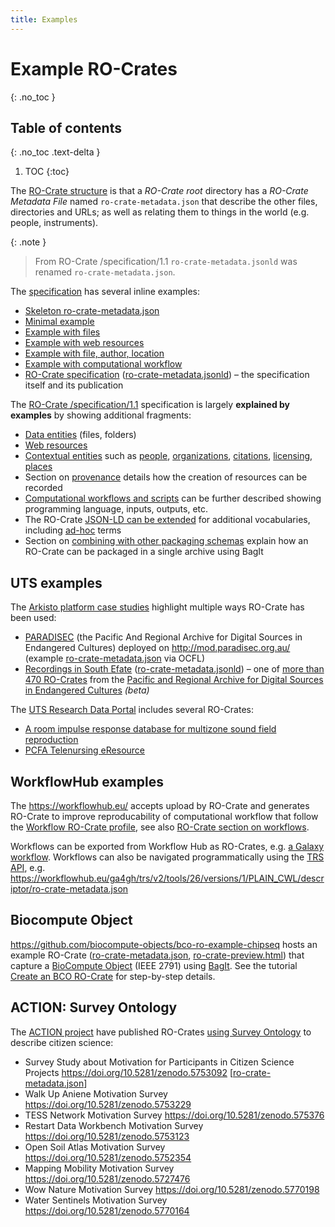 ```yaml
---
title: Examples
---
```

<!--
   Copyright 2019-2020 The University of Manchester and RO Crate contributors 
   <https://github.com/ResearchObject/ro-crate/graphs/contributors>

   Licensed under the Apache License, Version 2.0 (the "License");
   you may not use this file except in compliance with the License.
   You may obtain a copy of the License at

       http://www.apache.org/licenses/LICENSE-2.0

   Unless required by applicable law or agreed to in writing, software
   distributed under the License is distributed on an "AS IS" BASIS,
   WITHOUT WARRANTIES OR CONDITIONS OF ANY KIND, either express or implied.
   See the License for the specific language governing permissions and
   limitations under the License.
-->

# Example RO-Crates
{: .no_toc }

## Table of contents
{: .no_toc .text-delta }

1. TOC
{:toc}

The [RO-Crate structure](/specification/1.1/structure) is that a _RO-Crate root_ directory has a _RO-Crate Metadata File_ named `ro-crate-metadata.json` that describe the other files, directories and URLs; as well as relating them to things in the world (e.g. people, instruments).

{: .note }
> From RO-Crate /specification/1.1 `ro-crate-metadata.jsonld` was renamed `ro-crate-metadata.json`.

The [specification](specification) has several inline examples:
 * [Skeleton ro-crate-metadata.json](/specification/1.1/root-data-entity#ro-crate-metadata-file-descriptor)
 * [Minimal example](/specification/1.1/root-data-entity#minimal-example-of-ro-crate)
 * [Example with files](/specification/1.1/data-entities#example-linking-to-a-file-and-folders)
 * [Example with web resources](/specification/1.1/data-entities#web-based-data-entities)
 * [Example with file, author, location](/specification/1.1/appendix/jsonld)
 * [Example with computational workflow](/specification/1.1/workflows#complete-workflow-example)
 * [RO-Crate specification](/specification/1.1/ro-crate-preview) ([ro-crate-metadata.jsonld](/specification/1.1/ro-crate-metadata.jsonld)) – the specification itself and its publication

The [RO-Crate /specification/1.1](/specification/1.1/) specification is largely **explained by examples** by showing additional fragments:
 * [Data entities](/specification/1.1/data-entities) (files, folders)
 * [Web resources](/specification/1.1/data-entities#web-based-data-entities)
 * [Contextual entities](/specification/1.1/contextual-entities) such as [people](/specification/1.1/contextual-entities#people), [organizations](/specification/1.1/contextual-entities#organizations-as-values), [citations](/specification/1.1/contextual-entities#publications-via-citation-property), [licensing](/specification/1.1/contextual-entities#licensing-access-control-and-copyright), [places](/specification/1.1/contextual-entities#places)
 * Section on [provenance](/specification/1.1/provenance) details how the creation of resources can be recorded
 * [Computational workflows and scripts](/specification/1.1/workflows) can be further described showing programming language, inputs, outputs, etc.
 * The RO-Crate [JSON-LD can be extended](/specification/1.1/appendix/jsonld#extending-ro-crate) for additional vocabularies, including [ad-hoc](/specification/1.1/appendix/jsonld#adding-new-or-ad-hoc-vocabulary-terms) terms
 * Section on [combining with other packaging schemas](/specification/1.1/appendix/implementation-notes#combining-with-other-packaging-schemes) explain how an RO-Crate can be packaged in a single archive using BagIt
 
<!-- TODO: Find a golden exemplar we can showcase here -->

## UTS examples

The [Arkisto platform case studies](https://arkisto-platform.github.io/case-studies/) highlight multiple ways RO-Crate has been used:
* [PARADISEC](https://arkisto-platform.github.io/case-studies/paradisec/) (the Pacific And Regional Archive for Digital Sources in Endangered Cultures) deployed on <http://mod.paradisec.org.au/> (example [ro-crate-metadata.json](http://mod.paradisec.org.au/repository/72/b3/dc/14/01/c8/ff/06/aa/cb/a0/99/0a/12/8f/c1/13/cf/9a/d5/27/5f/49/4b/05/c1/14/21/77/35/65/61/bd/7f/4c/0e/88/00/ba/de/2c/bb/be/d7/5f/6d/9d/01/98/94/73/5a/d7/e4/07/62/68/4d/24/3a/44/2d/65/8a/v1/content/ro-crate-metadata.json) via OCFL)
* [Recordings in South Efate](http://mod.paradisec.org.au/view/NT1/98007?version=v1) ([ro-crate-metadata.jsonld](http://mod.paradisec.org.au/repository/72/b3/dc/14/01/c8/ff/06/aa/cb/a0/99/0a/12/8f/c1/13/cf/9a/d5/27/5f/49/4b/05/c1/14/21/77/35/65/61/bd/7f/4c/0e/88/00/ba/de/2c/bb/be/d7/5f/6d/9d/01/98/94/73/5a/d7/e4/07/62/68/4d/24/3a/44/2d/65/8a/v1/content/ro-crate-metadata.json)) – one of [more than 470 RO-Crates](http://mod.paradisec.org.au/) from the [Pacific and Regional Archive for Digital Sources in Endangered Cultures](http://www.paradisec.org.au/) _(beta)_

The [UTS Research Data Portal](https://data.research.uts.edu.au/) includes several RO-Crates:
* [A room impulse response database for multizone sound field reproduction](https://doi.org/10.26195/0wx8-v473) 
* [PCFA Telenursing eResource](https://data.research.uts.edu.au/publication/60145760e2d511ec87d63dd96ff2e9f4/)


## WorkflowHub examples

The <https://workflowhub.eu/> accepts upload by RO-Crate and generates RO-Crate to improve reproducability of computational workflow that follow the [Workflow RO-Crate profile](https://about.workflowhub.eu/Workflow-RO-Crate/), see also [RO-Crate section on workflows](/specification/1.1/workflows).

Workflows can be exported from Workflow Hub as RO-Crates, e.g. [a Galaxy workflow](https://workflowhub.eu/workflows/22/ro_crate?version=1). Workflows can also be navigated programmatically using the [TRS API](https://about.workflowhub.eu/TRS/), e.g. <https://workflowhub.eu/ga4gh/trs/v2/tools/26/versions/1/PLAIN_CWL/descriptor/ro-crate-metadata.json>

## Biocompute Object

<https://github.com/biocompute-objects/bco-ro-example-chipseq> hosts an example RO-Crate ([ro-crate-metadata.json](https://rawcdn.githack.com/biocompute-objects/bco-ro-example-chipseq/76cb84c8d6a17a3fd7ae3102f68de3f780458601/data/ro-crate-metadata.json), [ro-crate-preview.html](https://rawcdn.githack.com/biocompute-objects/bco-ro-example-chipseq/76cb84c8d6a17a3fd7ae3102f68de3f780458601/data/ro-crate-preview.html)) that capture a [BioCompute Object](https://www.biocomputeobject.org/) (IEEE 2791) using [BagIt](https://www.researchobject.org/ro-crate//specification/1.1/appendix/implementation-notes.html#adding-ro-crate-to-bagit).  See the tutorial [Create an BCO RO-Crate](https://biocompute-objects.github.io/bco-ro-crate/tutorial/) for step-by-step details.

## ACTION: Survey Ontology

The [ACTION project](https://actionproject.eu/) have published RO-Crates [using Survey Ontology](/use_cases/survey-ontology/) to describe citizen science:

* Survey Study about Motivation for Participants in Citizen Science Projects <https://doi.org/10.5281/zenodo.5753092> [[ro-crate-metadata.json](https://zenodo.org/record/5753092/files/ro-crate-metadata.json)]
* Walk Up Aniene Motivation Survey <https://doi.org/10.5281/zenodo.5753229>
* TESS Network Motivation Survey <https://doi.org/10.5281/zenodo.575376>
* Restart Data Workbench Motivation Survey <https://doi.org/10.5281/zenodo.5753123>
* Open Soil Atlas Motivation Survey <https://doi.org/10.5281/zenodo.5752354>
* Mapping Mobility Motivation Survey <https://doi.org/10.5281/zenodo.5727476>
* Wow Nature Motivation Survey <https://doi.org/10.5281/zenodo.5770198>
* Water Sentinels Motivation Survey <https://doi.org/10.5281/zenodo.5770164>